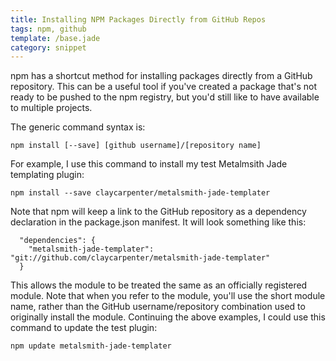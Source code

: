 ```yaml
---
title: Installing NPM Packages Directly from GitHub Repos
tags: npm, github
template: /base.jade
category: snippet
---
```


npm has a shortcut method for installing packages directly from a GitHub repository. This can be a useful tool if you've created a package that's not ready to be pushed to the npm registry, but you'd still like to have available to multiple projects.

The generic command syntax is:

```
npm install [--save] [github username]/[repository name]
```

For example, I use this command to install my test Metalmsith Jade templating plugin:

```
npm install --save claycarpenter/metalsmith-jade-templater
```

Note that npm will keep a link to the GitHub repository as a dependency declaration in the package.json manifest. It will look something like this:

```
  "dependencies": {
    "metalsmith-jade-templater": "git://github.com/claycarpenter/metalsmith-jade-templater"
  }
```

This allows the module to be treated the same as an officially registered module. Note that when you refer to the module, you'll use the short module name, rather than the GitHub username/repository combination used to originally install the module. Continuing the above examples, I could use this command to update the test plugin: 

```
npm update metalsmith-jade-templater
```
